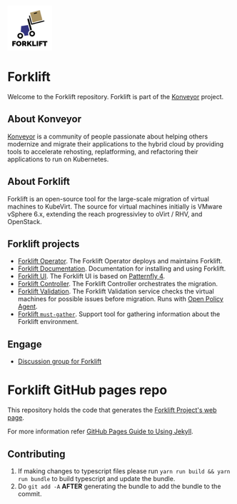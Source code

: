 <img src="img/forklift-logo-lightbg.svg" alt="Logo" width="100" />

# Forklift

Welcome to the Forklift repository. Forklift is part of the [Konveyor](https://www.konveyor.io/) project.

## About Konveyor
[Konveyor](https://www.konveyor.io/) is a community of people passionate about helping others modernize and migrate their applications to the hybrid cloud by providing tools to accelerate rehosting, replatforming, and refactoring their applications to run on Kubernetes.

## About Forklift

Forklift is an open-source tool for the large-scale migration of virtual machines to KubeVirt.
The source for virtual machines initially is VMware vSphere 6.x, extending the reach progressivley to oVirt / RHV, and OpenStack. 

## Forklift projects

* [Forklift Operator](https://github.com/konveyor/forklift-operator). The Forklift Operator deploys and maintains Forklift.
* [Forklift Documentation](https://github.com/konveyor/forklift-documentation). Documentation for installing and using Forklift.
* [Forklift UI](https://github.com/konveyor/forklift-ui). The Forklift UI is based on [Patternfly 4](https://www.patternfly.org/v4/).
* [Forklift Controller](https://github.com/konveyor/forklift-controller). The Forklift Controller orchestrates the migration.
* [Forklift Validation](https://github.com/konveyor/forklift-validation). The Forklift Validation service checks the virtual machines for possible issues before migration. Runs with [Open Policy Agent](https://www.openpolicyagent.org/).
* [Forklift `must-gather`](https://github.com/konveyor/forklift-must-gather). Support tool for gathering information about the Forklift environment.

## Engage

* [Discussion group for Forklift](https://groups.google.com/g/forklift-dev)

# Forklift GitHub pages repo

This repository holds the code that generates the [Forklift Project's web page](https://forklift.konveyor.io/).

For more information refer [GitHub Pages Guide to Using Jekyll](https://help.github.com/en/github/working-with-github-pages/setting-up-a-github-pages-site-with-jekyll).

## Contributing

1. If making changes to typescript files please run `yarn run build && yarn run bundle` to build typescript and update the bundle.
2. Do `git add -A` **AFTER** generating the bundle to add the bundle to the commit.
